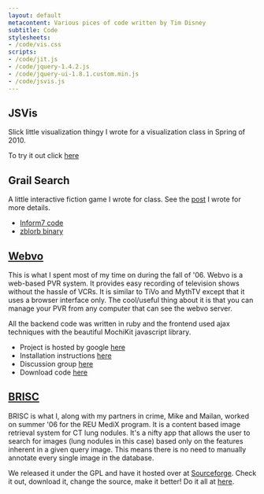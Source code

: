 ```yaml
---
layout: default
metacontent: Various pices of code written by Tim Disney
subtitle: Code
stylesheets:
- /code/vis.css
scripts:
- /code/jit.js
- /code/jquery-1.4.2.js
- /code/jquery-ui-1.8.1.custom.min.js
- /code/jsvis.js
---
```


JSVis
-----

<script type="text/javascript">
var VIS = undefined;
$(document).ready(function() {
  $("#btnHere").click(function() {
    if(VIS === undefined) {
      VIS = new JSVis();
      VIS.init();
    }
    else {
      $("#infovis").css("display", "block");
    }
  }); 
});
</script>

Slick little visualization thingy I wrote for a visualization class in Spring of 2010.

To try it out click <a id="btnHere" href="#">here</a>

Grail Search
------------

A little interactive fiction game I wrote for class. See the [post](blog/2010/06/20/becoming-a-more-informed-programmer/) I wrote for more details.

* [Inform7 code](/code/grail_search.inform)
* [zblorb binary](/code/grail_search.zblorb)


[Webvo](http://code.google.com/p/webvo/)
-----

This is what I spent most of my time on during the fall of '06. Webvo is a web-based PVR system. It provides easy recording of television shows without the hassle of VCRs. It is similar to TiVo and MythTV except that it uses a browser interface only. The cool/useful thing about it is that you can manage your PVR from any computer that can see the webvo server.

All the backend code was written in ruby and the frontend used ajax techniques with the beautiful MochiKit javascript library.

* Project is hosted by google [here](http://code.google.com/p/webvo/)
* Installation instructions [here](http://code.google.com/p/webvo/wiki/Setup)
* Discussion group [here](http://groups.google.com/group/webvo-discuss)
* Download code [here](http://webvo.googlecode.com/files/webvo.tar.gz)

[BRISC](http://brisc.sourceforge.net)
-------

BRISC is what I, along with my partners in crime, Mike and Mailan, worked on summer '06 for the REU MediX program. It is a content based image retrieval system for CT lung nodules. It's a nifty app that allows the user to search for images (lung nodules in this case) based only on the features inherent in a given query image. This means there is no need to manually annotate every single image in the database.

We released it under the GPL and have it hosted over at <a href="http://sourceforge.net">Sourceforge</a>. Check it out, download it, change the source, make it better! Do it all at <a href="http://brisc.sourceforge.net/">here</a>.
